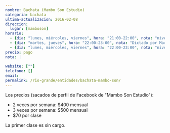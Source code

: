 ```yaml
---
nombre: Bachata (Mambo Son Estudio)
categoria: bachata
ultima-actualizacion: 2016-02-08
direccion: 
  lugar: [mamboson]
horario: 
  - {dia: "lunes, miércoles, viernes", hora: "21:00-22:00", nota: "nivel básico. Prof. Ariel Gaston Velazquez" }
  - {dia: "martes, jueves", hora: "22:00-23:00", nota: "Dictado por Maxi" }
  - {dia: "lunes, miércoles, viernes", hora: "22:00-23:00", nota: "nivel intermedio. Prof. Nico Gomez" }
precio: pago
nota: | 
  
website: [""]
telefono: []
email: 
permalink: /rio-grande/entidades/bachata-mambo-son/
---
```


Los precios (sacados de perfil de Facebook de "Mambo Son Estudio"):

- 2 veces por semana: $400 mensual
- 3 veces por semana: $500 mensual
- $70 por clase

La primer clase es sin cargo.
